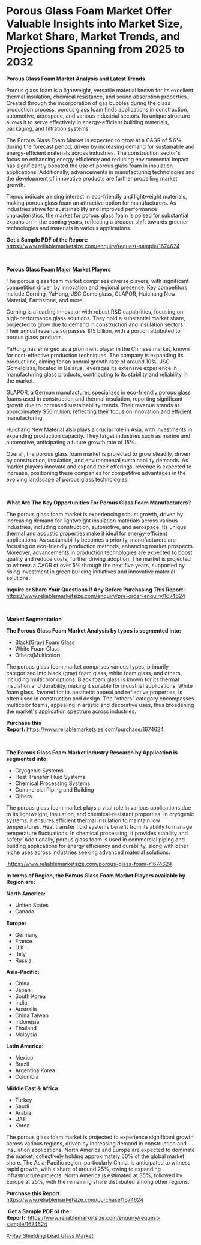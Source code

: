 <p><h1>Porous Glass Foam Market Offer Valuable Insights into Market Size, Market Share, Market Trends, and Projections Spanning from 2025 to 2032</h1></p><p><strong>Porous Glass Foam Market Analysis and Latest Trends</strong></p>
<p><p>Porous glass foam is a lightweight, versatile material known for its excellent thermal insulation, chemical resistance, and sound absorption properties. Created through the incorporation of gas bubbles during the glass production process, porous glass foam finds applications in construction, automotive, aerospace, and various industrial sectors. Its unique structure allows it to serve effectively in energy-efficient building materials, packaging, and filtration systems.</p><p>The Porous Glass Foam Market is expected to grow at a CAGR of 5.6% during the forecast period, driven by increasing demand for sustainable and energy-efficient materials across industries. The construction sector's focus on enhancing energy efficiency and reducing environmental impact has significantly boosted the use of porous glass foam in insulation applications. Additionally, advancements in manufacturing technologies and the development of innovative products are further propelling market growth. </p><p>Trends indicate a rising interest in eco-friendly and lightweight materials, making porous glass foam an attractive option for manufacturers. As industries strive for sustainability and improved performance characteristics, the market for porous glass foam is poised for substantial expansion in the coming years, reflecting a broader shift towards greener technologies and materials in various applications.</p></p>
<p><strong>Get a Sample PDF of the Report:&nbsp;</strong> <a href="https://www.reliablemarketsize.com/enquiry/request-sample/1674624?utm_campaign=3165&utm_medium=2&utm_source=Github&utm_content=ia&utm_term=25032025&utm_id=porous-glass-foam">https://www.reliablemarketsize.com/enquiry/request-sample/1674624</a></p>
<p>&nbsp;</p>
<p><strong>Porous Glass Foam Major Market Players</strong></p>
<p><p>The porous glass foam market comprises diverse players, with significant competition driven by innovation and regional presence. Key competitors include Corning, YaHong, JSC Gomelglass, GLAPOR, Huichang New Material, Earthstone, and more.</p><p>Corning is a leading innovator with robust R&D capabilities, focusing on high-performance glass solutions. They hold a substantial market share, projected to grow due to demand in construction and insulation sectors. Their annual revenue surpasses $15 billion, with a portion attributed to porous glass products.</p><p>YaHong has emerged as a prominent player in the Chinese market, known for cost-effective production techniques. The company is expanding its product line, aiming for an annual growth rate of around 10%. JSC Gomelglass, located in Belarus, leverages its extensive experience in manufacturing glass products, contributing to its stability and reliability in the market.</p><p>GLAPOR, a German manufacturer, specializes in eco-friendly porous glass foams used in construction and thermal insulation, reporting significant growth due to increased sustainability trends. Their revenue stands at approximately $50 million, reflecting their focus on innovation and efficient manufacturing.</p><p>Huichang New Material also plays a crucial role in Asia, with investments in expanding production capacity. They target industries such as marine and automotive, anticipating a future growth rate of 15%.</p><p>Overall, the porous glass foam market is projected to grow steadily, driven by construction, insulation, and environmental sustainability demands. As market players innovate and expand their offerings, revenue is expected to increase, positioning these companies for competitive advantages in the evolving landscape of porous glass technologies.</p></p>
<p>&nbsp;</p>
<p><strong>What Are The Key Opportunities For Porous Glass Foam Manufacturers?</strong></p>
<p><p>The porous glass foam market is experiencing robust growth, driven by increasing demand for lightweight insulation materials across various industries, including construction, automotive, and aerospace. Its unique thermal and acoustic properties make it ideal for energy-efficient applications. As sustainability becomes a priority, manufacturers are focusing on eco-friendly production methods, enhancing market prospects. Moreover, advancements in production technologies are expected to boost quality and reduce costs, further driving adoption. The market is projected to witness a CAGR of over 5% through the next five years, supported by rising investment in green building initiatives and innovative material solutions.</p></p>
<p><strong>Inquire or Share Your Questions If Any Before Purchasing This Report:</strong> <a href="https://www.reliablemarketsize.com/enquiry/pre-order-enquiry/1674624?utm_campaign=3165&utm_medium=2&utm_source=Github&utm_content=ia&utm_term=25032025&utm_id=porous-glass-foam">https://www.reliablemarketsize.com/enquiry/pre-order-enquiry/1674624</a></p>
<p>&nbsp;</p>
<p><strong>Market Segmentation</strong></p>
<p><strong>The Porous Glass Foam Market Analysis by types is segmented into:</strong></p>
<p><ul><li>Black(Gray) Foam Glass</li><li>White Foam Glass</li><li>Others(Multicolor)</li></ul></p>
<p><p>The porous glass foam market comprises various types, primarily categorized into black (gray) foam glass, white foam glass, and others, including multicolor options. Black foam glass is known for its thermal insulation and durability, making it suitable for industrial applications. White foam glass, favored for its aesthetic appeal and reflective properties, is often used in construction and design. The "others" category encompasses multicolor foams, appealing in artistic and decorative uses, thus broadening the market's application spectrum across industries.</p></p>
<p><strong>Purchase this Report:&nbsp;</strong><a href="https://www.reliablemarketsize.com/purchase/1674624?utm_campaign=3165&utm_medium=2&utm_source=Github&utm_content=ia&utm_term=25032025&utm_id=porous-glass-foam">https://www.reliablemarketsize.com/purchase/1674624</a></p>
<p>&nbsp;</p>
<p><strong>The Porous Glass Foam Market Industry Research by Application is segmented into:</strong></p>
<p><ul><li>Cryogenic Systems</li><li>Heat Transfer Fluid Systems</li><li>Chemical Processing Systems</li><li>Commercial Piping and Building</li><li>Others</li></ul></p>
<p><p>The porous glass foam market plays a vital role in various applications due to its lightweight, insulation, and chemical-resistant properties. In cryogenic systems, it ensures efficient thermal insulation to maintain low temperatures. Heat transfer fluid systems benefit from its ability to manage temperature fluctuations. In chemical processing, it provides stability and safety. Additionally, porous glass foam is used in commercial piping and building applications for energy efficiency and durability, along with other niche uses across industries seeking advanced material solutions.</p></p>
<p><a href="https://www.reliablemarketsize.com/porous-glass-foam-r1674624?utm_campaign=3165&utm_medium=2&utm_source=Github&utm_content=ia&utm_term=25032025&utm_id=porous-glass-foam">&nbsp;https://www.reliablemarketsize.com/porous-glass-foam-r1674624</a></p>
<p><strong>In terms of Region, the Porous Glass Foam Market Players available by Region are:</strong></p>
<p>
    <p> <strong> North America: </strong>
        <ul>
            <li>United States</li>
            <li>Canada</li>
        </ul>
        </p> 
    <p> <strong> Europe: </strong>
        <ul>
            <li>Germany</li>
            <li>France</li>
            <li>U.K.</li>
            <li>Italy</li>
            <li>Russia</li>
        </ul>
        </p> 
    <p> <strong> Asia-Pacific: </strong>
        <ul>
            <li>China</li>
            <li>Japan</li>
            <li>South Korea</li>
            <li>India</li>
            <li>Australia</li>
            <li>China Taiwan</li>
            <li>Indonesia</li>
            <li>Thailand</li>
            <li>Malaysia</li>
        </ul>
        </p> 
    <p> <strong> Latin America: </strong>
        <ul>
            <li>Mexico</li>
            <li>Brazil</li>
            <li>Argentina Korea</li>
            <li>Colombia</li>
        </ul>
        </p> 
    <p> <strong> Middle East & Africa: </strong>
        <ul>
            <li>Turkey</li>
            <li>Saudi</li>
            <li>Arabia</li>
            <li>UAE</li>
            <li>Korea</li>
        </ul>
    </p>
    </p>
<p><p>The porous glass foam market is projected to experience significant growth across various regions, driven by increasing demand in construction and insulation applications. North America and Europe are expected to dominate the market, collectively holding approximately 60% of the global market share. The Asia-Pacific region, particularly China, is anticipated to witness rapid growth, with a share of around 25%, owing to expanding infrastructure projects. North America is estimated at 35%, followed by Europe at 25%, with the remaining share distributed among other regions.</p></p>
<p><strong>Purchase this Report: </strong><a href="https://www.reliablemarketsize.com/purchase/1674624?utm_campaign=3165&utm_medium=2&utm_source=Github&utm_content=ia&utm_term=25032025&utm_id=porous-glass-foam">https://www.reliablemarketsize.com/purchase/1674624</a></p>
<p>&nbsp;<strong>Get a Sample PDF of the Report:&nbsp;&nbsp;</strong><a href="https://www.reliablemarketsize.com/enquiry/request-sample/1674624?utm_campaign=3165&utm_medium=2&utm_source=Github&utm_content=ia&utm_term=25032025&utm_id=porous-glass-foam">https://www.reliablemarketsize.com/enquiry/request-sample/1674624</a></p>
<p><strong></strong></p>
<p><p><a href="https://github.com/osamhcombre/Market-Research-Report-List-1/blob/main/x-ray-shielding-lead-glass-market.md?utm_campaign=3165&utm_medium=2&utm_source=Github&utm_content=ia&utm_term=25032025&utm_id=porous-glass-foam">X-Ray Shielding Lead Glass Market</a></p></p>